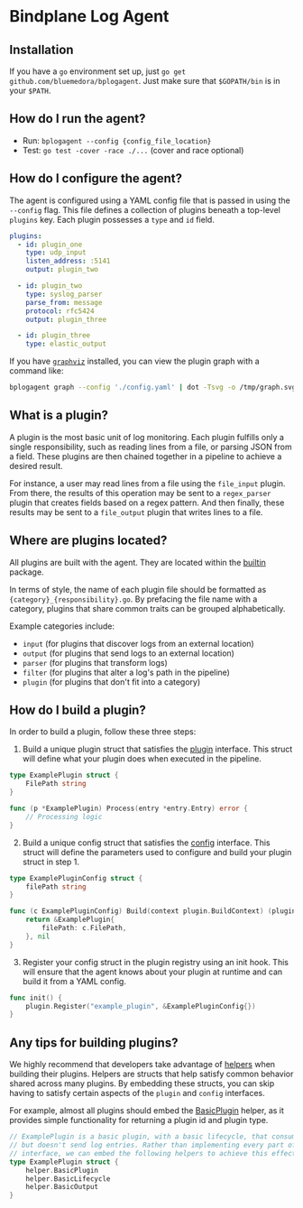 [![<BlueMedora>](https://circleci.com/gh/BlueMedora/bplogagent.svg?style=svg&circle-token=b3a927f2797a62157b99f1e592edc0b14b764e8c)](https://app.circleci.com/pipelines/github/BlueMedora/bplogagent)

# Bindplane Log Agent

## Installation

If you have a `go` environment set up, just `go get github.com/bluemedora/bplogagent`. Just make sure that `$GOPATH/bin` is in your `$PATH`.

## How do I run the agent?
- Run: `bplogagent --config {config_file_location}`
- Test: `go test -cover -race ./...` (cover and race optional)

## How do I configure the agent?
The agent is configured using a YAML config file that is passed in using the `--config` flag. This file defines a collection of plugins beneath a top-level `plugins` key. Each plugin possesses a `type` and `id` field.

```yaml
plugins:
  - id: plugin_one
    type: udp_input
    listen_address: :5141
    output: plugin_two

  - id: plugin_two
    type: syslog_parser
    parse_from: message
    protocol: rfc5424
    output: plugin_three

  - id: plugin_three
    type: elastic_output
```

If you have [`graphviz`](https://graphviz.org/) installed, you can view the plugin graph with a command like:
```bash
bplogagent graph --config './config.yaml' | dot -Tsvg -o /tmp/graph.svg && open /tmp/graph.svg
```

## What is a plugin?
A plugin is the most basic unit of log monitoring. Each plugin fulfills only a single responsibility, such as reading lines from a file, or parsing JSON from a field. These plugins are then chained together in a pipeline to achieve a desired result.

For instance, a user may read lines from a file using the `file_input` plugin. From there, the results of this operation may be sent to a `regex_parser` plugin that creates fields based on a regex pattern. And then finally, these results may be sent to a `file_output` plugin that writes lines to a file.

## Where are plugins located?
All plugins are built with the agent. They are located within the [builtin](plugin/builtin) package.

In terms of style, the name of each plugin file should be formatted as `{category}_{responsibility}.go`. By prefacing the file name with a category, plugins that share common traits can be grouped alphabetically.

Example categories include:
- `input` (for plugins that discover logs from an external location)
- `output` (for plugins that send logs to an external location)
- `parser` (for plugins that transform logs)
- `filter` (for plugins that alter a log's path in the pipeline)
- `plugin` (for plugins that don't fit into a category)

## How do I build a plugin?
In order to build a plugin, follow these three steps:
1. Build a unique plugin struct that satisfies the [plugin](plugin/plugin.go) interface. This struct will define what your plugin does when executed in the pipeline.

```go
type ExamplePlugin struct {
	FilePath string
}

func (p *ExamplePlugin) Process(entry *entry.Entry) error {
	// Processing logic
}
```

2. Build a unique config struct that satisfies the [config](plugin/config.go) interface. This struct will define the parameters used to configure and build your plugin struct in step 1.

```go
type ExamplePluginConfig struct {
	filePath string
}

func (c ExamplePluginConfig) Build(context plugin.BuildContext) (plugin.Plugin, error) {
	return &ExamplePlugin{
		filePath: c.FilePath,
	}, nil
}
```

3. Register your config struct in the plugin registry using an init hook. This will ensure that the agent knows about your plugin at runtime and can build it from a  YAML config.

```go
func init() {
	plugin.Register("example_plugin", &ExamplePluginConfig{})
}
```

## Any tips for building plugins?
We highly recommend that developers take advantage of [helpers](plugin/helper) when building their plugins. Helpers are structs that help satisfy common behavior shared across many plugins. By embedding these structs, you can skip having to satisfy certain aspects of the `plugin` and `config` interfaces.

For example, almost all plugins should embed the [BasicPlugin](plugin/helper/basic_plugin.go) helper, as it provides simple functionality for returning a plugin id and plugin type.

```go
// ExamplePlugin is a basic plugin, with a basic lifecycle, that consumes
// but doesn't send log entries. Rather than implementing every part of the plugin
// interface, we can embed the following helpers to achieve this effect.
type ExamplePlugin struct {
	helper.BasicPlugin
	helper.BasicLifecycle
	helper.BasicOutput
}
```
